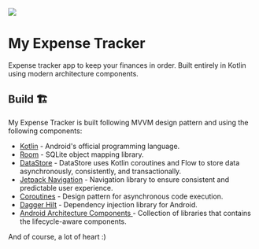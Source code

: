 ![](https://github.com/kenali95/WeatherApp/blob/master/Weather%20App%20GitHub%20Banner.png)

# My Expense Tracker

Expense tracker app to keep your finances in order. 
Built entirely in Kotlin using modern architecture components.


## Build 🏗️

My Expense Tracker is built following MVVM design pattern and using the following components:

- [Kotlin]() - Android's official programming language.
- [Room](https://developer.android.com/jetpack/androidx/releases/room?hl=en) - SQLite object mapping library.
- [DataStore](https://developer.android.com/jetpack/androidx/releases/datastore?hl=en) -  DataStore uses Kotlin coroutines and Flow to store data asynchronously, consistently, and transactionally.
- [Jetpack Navigation](https://developer.android.com/guide/navigation) - Navigation library to ensure consistent and predictable user experience.
- [Coroutines](https://developer.android.com/kotlin/coroutines) - Design pattern for asynchronous code execution.
- [Dagger Hilt](https://developer.android.com/training/dependency-injection/hilt) - Dependency injection library for Android.
- [Android Architecture Components ](https://developer.android.com/topic/architecture) - Collection of libraries that contains the lifecycle-aware components.

And of course, a lot of heart :)
